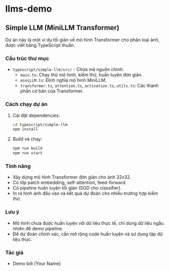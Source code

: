 # llms-demo

## Simple LLM (MiniLLM Transformer)

Dự án này là một ví dụ tối giản về mô hình Transformer cho phân loại ảnh, được viết bằng TypeScript thuần.

### Cấu trúc thư mục
- `typescript/simple-llm/src/` - Chứa mã nguồn chính:
  - `main.ts`: Chạy thử mô hình, kiểm thử, huấn luyện đơn giản.
  - `miniLLM.ts`: Định nghĩa mô hình MiniLLM.
  - `transformer.ts`, `attention.ts`, `activation.ts`, `utils.ts`: Các thành phần cơ bản của Transformer.

### Cách chạy dự án
1. Cài đặt dependencies:
   ```bash
   cd typescript/simple-llm
   npm install
   ```
2. Build và chạy:
   ```bash
   npm run build
   npm run start
   ```

### Tính năng
- Xây dựng mô hình Transformer đơn giản cho ảnh 32x32.
- Có lớp patch embedding, self-attention, feed-forward.
- Có pipeline huấn luyện tối giản (SGD cho classifier).
- In ra hình ảnh đầu vào và kết quả dự đoán cho nhiều trường hợp kiểm thử.

### Lưu ý
- Mô hình chưa được huấn luyện với dữ liệu thực tế, chỉ dùng dữ liệu ngẫu nhiên để demo pipeline.
- Để dự đoán chính xác, cần mở rộng code huấn luyện và sử dụng tập dữ liệu thực.

### Tác giả
- Demo bởi [Your Name]
